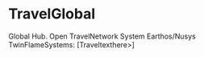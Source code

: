 TravelGlobal
============

Global Hub. Open TravelNetwork System  Earthos/Nusys TwinFlameSystems: [Traveltexthere>]

